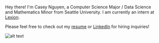 Hey there! I'm Casey Nguyen, a Computer Science Major / Data Science and Mathematics Minor from Seattle University. I am currently an intern at [Lexion](https://www.lexion.ai/).

Please feel free to check out my [resume](https://www.caseyjun.com/) or [LinkedIn](https://www.linkedin.com/in/casey-nguyen-1598631a4/) for hiring inquiries!


![alt text](https://github.com/CaseyNguyen/CaseyNguyen/main/images/image.jpg?raw=true)

<!---
CaseyNguyen/CaseyNguyen is a ✨ special ✨ repository because its `README.md` (this file) appears on your GitHub profile.
You can click the Preview link to take a look at your changes.
--->
